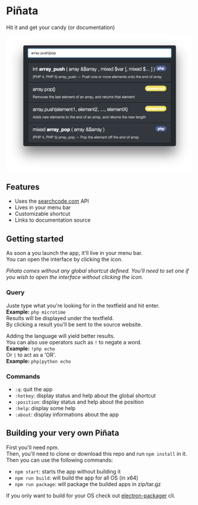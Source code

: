 # Piñata
Hit it and get your candy (or documentation)

![Pinata screenshot](screenshot.png)


## Features
- Uses the [searchcode.com](https://searchcode.com) API
- Lives in your menu bar
- Customizable shortcut
- Links to documentation source

## Getting started
As soon a you launch the app, it'll live in your menu bar.  
You can open the interface by clicking the icon.  

_Piñata comes without any global shortcut defined. You'll need to set one if you wish to open the interface without clicking the icon._  

### Query
Juste type what you're looking for in the textfield and hit enter.  
__Example:__ `php microtime`  
Results will be displayed under the textfield.  
By clicking a result you'll be sent to the source website.

Adding the language will yield better results.  
You can also use operators such as `!` to negate a word.  
__Example:__ `!php echo`  
Or `|` to act as a 'OR'.  
__Example:__ `php|python echo`

### Commands
- `:q`: quit the app
- `:hotkey`: display status and help about the global shortcut
- `:position`: display status and help about the position
- `:help`: display some help
- `:about`: display informations about the app

## Building your very own Piñata
First you'll need npm.  
Then, you'll need to clone or download this repo and run `npm install`
in it.  
Then you can use the following commands:
- `npm start`: starts the app without building it
- `npm run build`: will build the app for all OS (in x64)
- `npm run package`: will package the builded apps in zip/tar.gz

If you only want to build for your OS check out [electron-packager](https://github.com/maxogden/electron-packager) cli.

